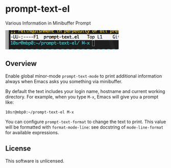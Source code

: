 prompt-text-el
================

Various Information in Minibuffer Prompt


![ss.png](ss.png)



Overview
--------

Enable global minor-mode `prompt-text-mode` to print additional information
always when Emacs asks you something via minibuffer.

By default the text includes your login name, hostname and current working
directory.
For example, when you type `M-x`, Emacs will give you a prompt like:

    10sr@mbp0:~/prompt-text-el M-x

You can configure `prompt-text-format` to change the text to print.
This value will be formatted with `format-mode-line`: see docstring of
`mode-line-format` for available expressions.


License
-------

This software is unlicensed.
